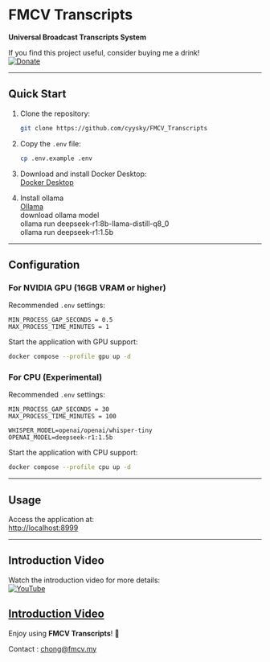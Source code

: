# FMCV Transcripts  
**Universal Broadcast Transcripts System**  

If you find this project useful, consider buying me a drink!  
[![Donate](https://img.shields.io/badge/Donate-PayPal-blue.svg)](https://paypal.me/FMCVDRINK)  

---

## Quick Start  

1. Clone the repository:  
   ```bash
   git clone https://github.com/cyysky/FMCV_Transcripts
   ```

2. Copy the `.env` file:  
   ```bash
   cp .env.example .env
   ```

3. Download and install Docker Desktop:  
   [Docker Desktop](https://www.docker.com/products/docker-desktop/)  
  
  
4. Install ollama  
	[Ollama](https://ollama.com/download)  
	download ollama model  
	ollama run deepseek-r1:8b-llama-distill-q8_0  
	ollama run deepseek-r1:1.5b  

---

## Configuration  

### For NVIDIA GPU (16GB VRAM or higher)  
Recommended `.env` settings:  
```env
MIN_PROCESS_GAP_SECONDS = 0.5  
MAX_PROCESS_TIME_MINUTES = 1  
```  

Start the application with GPU support:  
```bash
docker compose --profile gpu up -d
```  

### For CPU (Experimental)  
Recommended `.env` settings:  
```env
MIN_PROCESS_GAP_SECONDS = 30  
MAX_PROCESS_TIME_MINUTES = 100  

WHISPER_MODEL=openai/openai/whisper-tiny
OPENAI_MODEL=deepseek-r1:1.5b

```  

Start the application with CPU support:  
```bash
docker compose --profile cpu up -d
```  

---

## Usage  
Access the application at:  
[http://localhost:8999](http://localhost:8999)  

---

## Introduction Video  
Watch the introduction video for more details:  
[![YouTube](https://img.shields.io/badge/YouTube-Introduction_Video-red)](https://youtu.be/Md_bWUXAWUw)  

[Introduction Video](https://www.youtube.com/watch?v=83HMr3q_Xz0)
--- 

Enjoy using **FMCV Transcripts**! 🚀

Contact : chong@fmcv.my⁠

